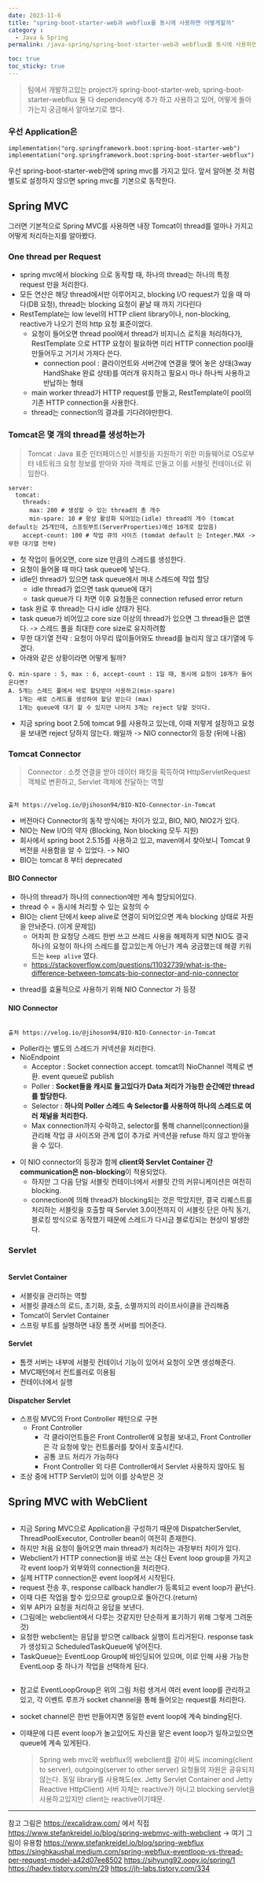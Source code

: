 ```yaml
---
date: 2023-11-6
title: "spring-boot-starter-web과 webflux를 동시에 사용하면 어떻게할까"
category :
  - Java & Spring
permalink: /java-spring/spring-boot-starter-web과 webflux를 동시에 사용하면 어떻게할까/

toc: true
toc_sticky: true
---
```


<blockquote>
<p>팀에서 개발하고있는 project가 spring-boot-starter-web, spring-boot-starter-webflux 둘 다 dependency에 추가 하고 사용하고 있어, 어떻게 돌아가는지 궁금해서 알아보기로 했다.</p>
</blockquote>
<h3 id="우선-application은">우선 Application은</h3>
<pre><code class="language-gradle">implementation("org.springframework.boot:spring-boot-starter-web")
implementation("org.springframework.boot:spring-boot-starter-webflux")</code></pre>
<p>우선 spring-boot-starter-web안에 spring mvc를 가지고 있다.
앞서 알아본 것 처럼 별도로 설정하지 않으면 spring mvc를 기본으로 동작한다.
<img alt="" src="https://velog.velcdn.com/images/kny8092/post/0521056e-ec1c-4bd9-877d-fb8edfbcf97f/image.png" /></p>
<h2 id="spring-mvc">Spring MVC</h2>
<p>그러면 기본적으로 Spring MVC를 사용하면 내장 Tomcat이 thread를 얼마나 가지고 어떻게 처리하는지를 알아봤다.</p>
<h3 id="one-thread-per-request">One thread per Request</h3>
<ul>
<li>spring mvc에서 blocking 으로 동작할 때, 하나의 thread는 하나의 특정 request 만을 처리한다.</li>
<li>모든 연산은 해당 thread에서만 이루어지고, blocking I/O request가 있을 때 마다(DB 요청), thread는 blocking 요청이 끝날 때 까지 기다린다</li>
<li>RestTemplate는 low level의 HTTP client library이나, non-blocking, reactive가 나오기 전의 http 요청 표준이었다.<ul>
<li>요청이 들어오면 thread pool에서  thread가 비지니스 로직을 처리하다가, RestTemplate 으로 HTTP 요청이 필요하면 미리 HTTP connection pool을 만들어두고 거기서 가져다 쓴다.<ul>
<li>connection pool : 클라이언트와 서버간에 연결을 맺어 놓은 상태(3way HandShake 완료 상태)를 여러개 유지하고 필요시 마나 하나씩 사용하고 반납하는 형태</li>
</ul>
</li>
<li>main worker thread가 HTTP request를 만들고, RestTemplate이 pool의 기존 HTTP connection을 사용한다.</li>
<li>thread는 connection의 결과를 기다려야만한다.
<img alt="" src="https://velog.velcdn.com/images/kny8092/post/39599a57-85e2-4988-b5b5-362ef8bc0120/image.png" /></li>
</ul>
</li>
</ul>
<h3 id="tomcat은-몇-개의-thread를-생성하는가">Tomcat은 몇 개의 thread를 생성하는가</h3>
<blockquote>
<p>Tomcat :  Java 표준 인터페이스인 서블릿을 지원하기 위한 미들웨어로 OS로부터 네트워크 요청 정보를 받아와 자바 객체로 만들고 이를 서블릿 컨테이너로 위임한다. </p>
</blockquote>
<pre><code>server:
  tomcat:
    threads:
      max: 200 # 생성할 수 있는 thread의 총 개수
      min-spare: 10 # 항상 활성화 되어있는(idle) thread의 개수 (tomcat default는 25개인데, 스프링부트(ServerProperties)에선 10개로 잡았음)
    accept-count: 100 # 작업 큐의 사이즈 (tomdat default 는 Integer.MAX -> 무한 대기열 전략)</code></pre><ul>
<li>첫 작업이 들어오면, core size 만큼의 스레드를 생성한다.</li>
<li>요청이 들어올 때 마다 task queue에 넣는다.</li>
<li>idle인 thread가 있으면 task queue에서 꺼내 스레드에 작업 할당<ul>
<li>idle thread가 없으면 task queue에 대기</li>
<li>task queue가 다 차면 이후 요청들은 connection refused error return</li>
</ul>
</li>
<li>task 완료 후 thread는 다시 idle 상태가 된다.</li>
<li>task queue가 비어있고 core size 이상의 thread가 있으면 그 thread들은 없앤다. -> 스레드 풀을 최대한 core size로 유지하려함</li>
<li>무한 대기열 전략 : 요청이 아무리 많이들어와도 thread를 늘리지 않고 대기열에 두겠다.</li>
<li>아래와 같은 상황이라면 어떻게 될까?</li>
</ul>
<pre><code>Q. min-spare : 5, max : 6, accept-count : 1일 때, 동시에 요청이 10개가 들어온다면?
A. 5개는 스레드 풀에서 바로 할당받아 사용하고(min-spare) 
   1개는 새로 스레드를 생성하여 할당 받는다 (max)
   1개는 queue에 대기 할 수 있지만 나머지 3개는 reject 당할 것이다.</code></pre><ul>
<li>지금 spring boot 2.5에 tomcat 9를 사용하고 있는데, 이때 저렇게 설정하고 요청을 보내면 reject 당하지 않는다. 왜일까 -> NIO connector의 등장 (뒤에 나옴)</li>
</ul>
<h3 id="tomcat-connector">Tomcat Connector</h3>
<blockquote>
<p>Connector : 소켓 연결을 받아 데이터 패킷을 획득하여 HttpServletRequest 객체로 변환하고, Servlet 객체에 전달하는 역할</p>
</blockquote>
<p><img alt="" src="https://velog.velcdn.com/images/kny8092/post/1a72c8c7-11eb-4939-a065-18cf346feb9c/image.png" /></p>
<pre><code>출처 https://velog.io/@jihoson94/BIO-NIO-Connector-in-Tomcat</code></pre><ul>
<li>버전마다 Connector의 동작 방식에는 차이가 있고, BIO, NIO, NIO2가 있다.</li>
<li>NIO는 New I/O의 약자 (Blocking, Non blocking 모두 지원)</li>
<li>회사에서 spring boot 2.5.15를 사용하고 있고, maven에서 찾아보니 Tomcat 9 버전을 사용함을 알 수 있었다. -> NIO</li>
<li>BIO는 tomcat 8 부터 deprecated</li>
</ul>
<h4 id="bio-connector">BIO Connector</h4>
<ul>
<li>하나의 thread가 하나의 connection에만 계속 할당되어있다.</li>
<li>thread 수 = 동시에 처리할 수 있는 요청의 수</li>
<li>BIO는 client 단에서 keep alive로 연결이 되어있으면 계속 blocking 상태로 자원을 안놔준다. (이게 문제임)<ul>
<li>어차피 한 요청당 스레드 한번 쓰고 쓰레드 사용을 해제하게 되면 NIO도 결국 하나의 요청이 하나의 스레드를 잡고있는게 아닌가 계속 궁금했는데 해결 키워드는 <code>keep alive</code> 였다.</li>
<li><a href="https://stackoverflow.com/questions/11032739/what-is-the-difference-between-tomcats-bio-connector-and-nio-connector">https://stackoverflow.com/questions/11032739/what-is-the-difference-between-tomcats-bio-connector-and-nio-connector</a>
<img alt="" src="https://velog.velcdn.com/images/kny8092/post/98373c60-79ab-4197-a15b-a006cacb735c/image.png" /></li>
</ul>
</li>
</ul>
<ul>
<li>thread를 효율적으로 사용하기 위해 NIO Connector 가 등장</li>
</ul>
<h4 id="nio-connector">NIO Connector</h4>
<p><img alt="" src="https://velog.velcdn.com/images/kny8092/post/bc5f1bda-1a46-4c7f-b383-9f97cb04e0dd/image.png" /></p>
<pre><code>출처 https://velog.io/@jihoson94/BIO-NIO-Connector-in-Tomcat</code></pre><ul>
<li>Poller라는 별도의 스레드가 커넥션을 처리한다.</li>
<li>NioEndpoint
<img alt="" src="https://velog.velcdn.com/images/kny8092/post/aa53256c-cd4a-4cb0-9c2b-48bd709433de/image.png" /><ul>
<li>Acceptor : Socket connection accept. tomcat의 NioChannel 객체로 변환. event queue로 publish</li>
<li>Poller : <strong>Socket들을 캐시로 들고있다가 Data 처리가 가능한 순간에만 thread를 할당한다.</strong></li>
<li>Selector : <strong>하나의 Poller 스레드 속 Selector를 사용하여 하나의 스레드로 여러 채널을 처리한다.</strong></li>
<li>Max connection까지 수락하고, selector를 통해 channel(connection)을 관리해 작업 큐 사이즈와 관계 없이 추가로 커넥션을 refuse 하지 않고 받아놓을 수 있다.
<img alt="" src="https://velog.velcdn.com/images/kny8092/post/e615b298-4577-497a-ac6f-ba94fb2702b5/image.png" /></li>
</ul>
</li>
</ul>
<ul>
<li>이 NIO connector의 등장과 함께 <strong>client와 Servlet Container 간 communication은 non-blocking</strong>이 적용되었다. <ul>
<li>하지만 그 다음 단일 서블릿 컨테이너에서 서블릿 간의 커뮤니케이션은 여전히 blocking.</li>
<li>connection에 의해 thread가 blocking되는 것은 막았지만, 결국 리퀘스트를 처리하는 서블릿을 호출할 때 Servlet 3.0이전까지 이 서블릿 단은 아직 동기, 블로킹 방식으로 동작했기 때문에 스레드가 다시금 블로킹되는 현상이 발생한다.</li>
</ul>
</li>
</ul>
<h3 id="servlet">Servlet</h3>
<p><img alt="" src="https://velog.velcdn.com/images/kny8092/post/1e92bb26-3ad4-4807-978e-4b53f02c5c99/image.png" /></p>
<h4 id="servlet-container">Servlet Container</h4>
<ul>
<li>서블릿을 관리하는 역할</li>
<li>서블릿 클래스의 로드, 초기화, 호출, 소멸까지의 라이프사이클을 관리해줌</li>
<li>Tomcat이 Servlet Container</li>
<li>스프링 부트를 실행하면 내장 톰캣 서버를 띄어준다.</li>
</ul>
<h4 id="servlet-1">Servlet</h4>
<ul>
<li>톰캣 서버는 내부에 서블릿 컨테이너 기능이 있어서 요청이 오면 생성해준다.</li>
<li>MVC패턴에서 컨트롤러로 이용됨</li>
<li>컨테이너에서 실행</li>
</ul>
<h4 id="dispatcher-servlet">Dispatcher Servlet</h4>
<ul>
<li>스프링 MVC의 Front Controller 패턴으로 구현<ul>
<li>Front Controller<ul>
<li>각 클라이언트들은 Front Controller에 요청을 보내고, Front Controller은 각 요청에 맞는 컨트롤러를 찾아서 호출시킨다.</li>
<li>공통 코드 처리가 가능하다</li>
<li>Front Controller 외 다른 Controller에서 Servlet 사용하지 않아도 됨</li>
</ul>
</li>
</ul>
</li>
<li>조상 중에 HTTP Servlet이 있어 이를 상속받은 것</li>
</ul>
<h2 id="spring-mvc-with-webclient">Spring MVC with WebClient</h2>
<p><img alt="" src="https://velog.velcdn.com/images/kny8092/post/b1b3e6fd-949f-4e18-a148-e0d1ca313fca/image.png" /></p>
<ul>
<li>지금 Spring MVC으로 Application을 구성하기 때문에 DispatcherServlet, ThreadPoolExecutor, Controller bean이 여전히 존재한다.</li>
<li>하지만 처음 요청이 들어오면 main thread가 처리하는 과정부터 차이가 있다.</li>
<li>Webclient가 HTTP connection을 바로 쓰는 대신 Event loop group을 가지고 각 event loop가 외부와의 connection을 처리한다.</li>
<li>실제 HTTP connection은 event loop에서 시작된다.</li>
<li>request 전송 후, response callback handler가 등록되고 event loop가 끝난다.</li>
<li>이때 다른 작업을 할수 있으므로 group으로 돌아간다.(return)</li>
<li>외부 API가 요청을 처리하고 응답을 보낸다.</li>
<li>(그림에는 webclient에서 다루는 것같지만 단순하게 표기하기 위해 그렇게 그려둔 것)</li>
<li>요청한 webclient는 응답을 받으면 callback 실행이 트리거된다. response task가 생성되고 ScheduledTaskQueue에 넣어진다.</li>
<li>TaskQueue는 EventLoop Group에 바인딩되어 있으며, 이로 인해 사용 가능한 EventLoop 중 하나가 작업을 선택하게 된다.</li>
</ul>
<p><img alt="" src="https://velog.velcdn.com/images/kny8092/post/beea58fc-fad5-4f09-a5a3-b25ca563822f/image.png" /></p>
<ul>
<li><p>참고로 EventLoopGroup은 위의 그림 처럼 생겨서 여러 event loop를 관리하고 있고, 각 이벤트 루프가 socket channel을 통해 들어오는 request를 처리한다.</p>
</li>
<li><p>socket channel은 한번 만들어지면 동일한 event loop에 계속 binding된다.</p>
</li>
<li><p>이때문에 다른 event loop가 놀고있어도 자신을 맡은 event loop가 일하고있으면 queue에 계속 있게된다.</p>
<blockquote>
<p>Spring web mvc와 webflux의 webclient를 같이 써도 incoming(client to server), outgoing(server to other server) 요청들의 자원은 공유되지 않는다.
동일 library를 사용해도(ex. Jetty Servlet Container and Jetty Reactive HttpClient) 
서버 자체는 reactive가 아니고 blocking servlet을 사용하고있지만 client는 reactive이기때문.</p>
</blockquote>
</li>
</ul>
<hr />
<p>참고
그림은  <a href="https://excalidraw.com/">https://excalidraw.com/</a> 에서 직접
<a href="https://www.stefankreidel.io/blog/spring-webmvc-with-webclient">https://www.stefankreidel.io/blog/spring-webmvc-with-webclient</a> -> 여기 그림이 유용함
<a href="https://www.stefankreidel.io/blog/spring-webflux">https://www.stefankreidel.io/blog/spring-webflux</a>
<a href="https://singhkaushal.medium.com/spring-webflux-eventloop-vs-thread-per-request-model-a42d07ee8502">https://singhkaushal.medium.com/spring-webflux-eventloop-vs-thread-per-request-model-a42d07ee8502</a>
<a href="https://sihyung92.oopy.io/spring/1">https://sihyung92.oopy.io/spring/1</a>
<a href="https://hadev.tistory.com/m/29">https://hadev.tistory.com/m/29</a>
<a href="https://jh-labs.tistory.com/334">https://jh-labs.tistory.com/334</a></p>